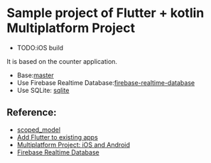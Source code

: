 # Sample project of Flutter + kotlin Multiplatform Project
- TODO:iOS build

It is based on the counter application.
- Base:[master](https://gitlab.com/KoheiYamashita/flutterKotlin/tree/master)
- Use Firebase Realtime Database:[firebase-realtime-database](https://gitlab.com/KoheiYamashita/flutterKotlin/tree/firebase-realtime-database)
- Use SQLite: [sqlite](https://gitlab.com/KoheiYamashita/flutterKotlin/tree/sqlite)

## Reference:
- [scoped_model](https://pub.dartlang.org/packages/scoped_model)
- [Add Flutter to existing apps](https://github.com/flutter/flutter/wiki/Add-Flutter-to-existing-apps)
- [Multiplatform Project: iOS and Android](https://kotlinlang.org/docs/tutorials/native/mpp-ios-android.html)
- [Firebase Realtime Database](https://firebase.google.com/docs/database/)
